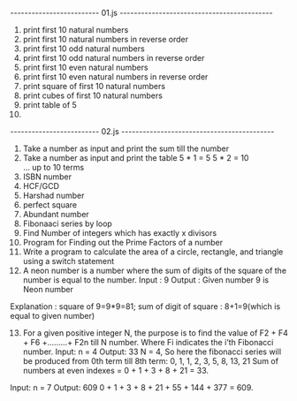 
------------------------- 01.js -------------------------------------------

1) print first 10 natural numbers
2) print first 10 natural numbers in reverse order
3) print first 10 odd natural numbers
4) print first 10 odd natural numbers in reverse order
5) print first 10 even natural numbers
6) print first 10 even natural numbers in reverse order
7) print square of first 10 natural numbers
8) print cubes of first 10 natural numbers
9) print table of 5
10) 


------------------------- 02.js -------------------------------------------

1. Take a number as input and print the sum till the number
2. Take a number as input and print the table
    5 * 1 = 5
    5 * 2 = 10 ... up to 10 terms
3. ISBN number
4. HCF/GCD
5. Harshad number
6. perfect square
7. Abundant number
8. Fibonaaci series by loop
9. Find Number of integers which has exactly x divisors
10. Program for Finding out the Prime Factors of a number
11. Write a program to calculate the area of a
 circle, rectangle, and triangle using a switch statement
12. A neon number is a number where the sum of digits
 of the square of the number is equal to the number. 
   Input  : 9
Output : Given number  9 is Neon number

Explanation : square of 9=9*9=81;
              sum of digit of square : 
              8+1=9(which is equal to given number)

13. For a given positive integer N, the purpose is to find the
 value of F2 + F4 + F6 +………+ F2n till N number.
 Where Fi indicates the i’th Fibonacci number.
   Input: n = 4
Output: 33
N = 4, So here the fibonacci series will be produced from 0th term till 8th term:
0, 1, 1, 2, 3, 5, 8, 13, 21
Sum of numbers at even indexes = 0 + 1 + 3 + 8 + 21 = 33.

Input: n = 7
Output: 609
0 + 1 + 3 + 8 + 21 + 55 + 144 + 377 = 609.